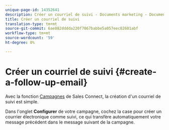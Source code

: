 ```yaml
---
unique-page-id: 14352641
description: Créer un courriel de suivi - Documents marketing - Documentation du produit
title: Créer un courriel de suivi
translation-type: tm+mt
source-git-commit: 6ae882dddda220f7067babbe5a057eec82601abf
workflow-type: tm+mt
source-wordcount: '59'
ht-degree: 0%

---
```



# Créer un courriel de suivi {#create-a-follow-up-email}

Avec la fonction [Campagnes](/help/marketo/product-docs/marketo-sales-connect/campaigns/create-a-campaign.md) de Sales Connect, la création d&#39;un courriel de suivi est simple.

Dans l&#39;onglet **Configurer** de votre campagne, cochez la case pour créer un courrier électronique comme suivi, ce qui transfère automatiquement votre message précédent dans le message suivant de la campagne.
